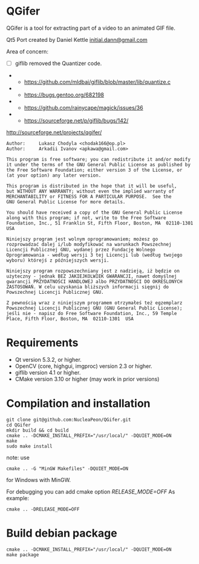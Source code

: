 QGifer
======

QGifer is a tool for extracting part of a video to an animated GIF file.

Qt5 Port created by Daniel Kettle <initial.dann@gmail.com>

Area of concern:

* [ ] giflib removed the Quantizer code. 
* - https://github.com/mldbai/giflib/blob/master/lib/quantize.c
* - https://bugs.gentoo.org/682198
* - https://github.com/rainycape/magick/issues/36
* - https://sourceforge.net/p/giflib/bugs/142/

http://sourceforge.net/projects/qgifer/

    Author:  	Lukasz Chodyla <chodak166@op.pl>
    Author:		Arkadii Ivanov <apkawa@gmail.com>

    This program is free software; you can redistribute it and/or modify
    it under the terms of the GNU General Public License as published by
    the Free Software Foundation; either version 3 of the License, or
    (at your option) any later version.

    This program is distributed in the hope that it will be useful,
    but WITHOUT ANY WARRANTY; without even the implied warranty of
    MERCHANTABILITY or FITNESS FOR A PARTICULAR PURPOSE.  See the
    GNU General Public License for more details.

    You should have received a copy of the GNU General Public License
    along with this program; if not, write to the Free Software
    Foundation, Inc., 51 Franklin St, Fifth Floor, Boston, MA  02110-1301  USA

    Niniejszy program jest wolnym oprogramowaniem; możesz go
    rozprowadzać dalej i/lub modyfikować na warunkach Powszechnej
    Licencji Publicznej GNU, wydanej przez Fundację Wolnego
    Oprogramowania - według wersji 3 tej Licencji lub (według twojego
    wyboru) którejś z późniejszych wersji.

    Niniejszy program rozpowszechniany jest z nadzieją, iż będzie on
    użyteczny - jednak BEZ JAKIEJKOLWIEK GWARANCJI, nawet domyślnej
    gwarancji PRZYDATNOŚCI HANDLOWEJ albo PRZYDATNOŚCI DO OKREŚLONYCH
    ZASTOSOWAŃ. W celu uzyskania bliższych informacji sięgnij do
    Powszechnej Licencji Publicznej GNU.

    Z pewnością wraz z niniejszym programem otrzymałeś też egzemplarz
    Powszechnej Licencji Publicznej GNU (GNU General Public License);
    jeśli nie - napisz do Free Software Foundation, Inc., 59 Temple
    Place, Fifth Floor, Boston, MA  02110-1301  USA


Requirements
============

 * Qt version 5.3.2, or higher.
 * OpenCV (core, highgui, imgproc) version 2.3 or higher.
 * giflib version 4.1 or higher.
 * CMake version 3.10 or higher (may work in prior versions)


Compilation and installation
============

    git clone git@github.com:NucleaPeon/QGifer.git
    cd QGifer
    mkdir build && cd build
    cmake .. -DCMAKE_INSTALL_PREFIX="/usr/local/" -DQUIET_MODE=ON
    make
    sudo make install
    

note: use

    cmake .. -G "MinGW Makefiles" -DQUIET_MODE=ON

for Windows with MinGW.

For debugging you can add cmake option *RELEASE_MODE=OFF* 
As example:
    
    cmake .. -DRELEASE_MODE=OFF


Build debian package
=============

    cmake .. -DCMAKE_INSTALL_PREFIX="/usr/local/" -DQUIET_MODE=ON
    make package
    
